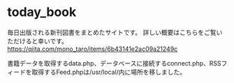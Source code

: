 # today_book

毎日出版される新刊図書をまとめたサイトです。
詳しい概要はこちらをご覧いただけると幸いです。https://qiita.com/mono_taro/items/6b43141e2ac09a21249c

書籍データを取得するdata.php、データベースに接続するconnect.php、RSSフィードを取得するFeed.phpは/usr/local/内に場所を移しました。

